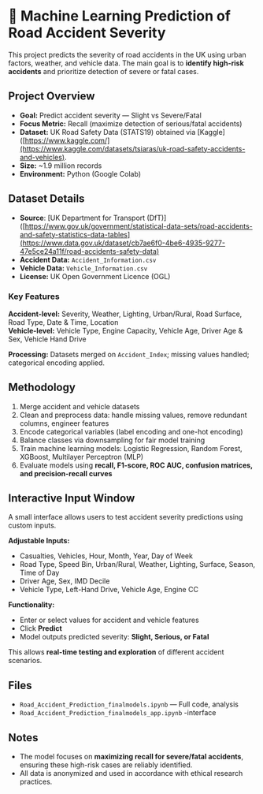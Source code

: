 # 🚦 Machine Learning Prediction of Road Accident Severity

This project predicts the severity of road accidents in the UK using urban factors, weather, and vehicle data. The main goal is to **identify high-risk accidents** and prioritize detection of severe or fatal cases.  

##  Project Overview

- **Goal:** Predict accident severity — Slight vs Severe/Fatal  
- **Focus Metric:** Recall (maximize detection of serious/fatal accidents)  
- **Dataset:** UK Road Safety Data (STATS19)  obtained via [Kaggle]([https://www.kaggle.com/](https://www.kaggle.com/datasets/tsiaras/uk-road-safety-accidents-and-vehicles).
- **Size:** ~1.9 million records  
- **Environment:** Python (Google Colab)  

## Dataset Details

- **Source**: [UK Department for Transport (DfT)]([https://www.gov.uk/government/statistical-data-sets/road-accidents-and-safety-statistics-data-tables](https://www.data.gov.uk/dataset/cb7ae6f0-4be6-4935-9277-47e5ce24a11f/road-accidents-safety-data)
- **Accident Data:** `Accident_Information.csv`  
- **Vehicle Data:** `Vehicle_Information.csv`  
- **License:** UK Open Government Licence (OGL)  

### Key Features

**Accident-level:** Severity, Weather, Lighting, Urban/Rural, Road Surface, Road Type, Date & Time, Location  
**Vehicle-level:** Vehicle Type, Engine Capacity, Vehicle Age, Driver Age & Sex, Vehicle Hand Drive  

**Processing:** Datasets merged on `Accident_Index`; missing values handled; categorical encoding applied.  

## Methodology

1. Merge accident and vehicle datasets  
2. Clean and preprocess data: handle missing values, remove redundant columns, engineer features  
3. Encode categorical variables (label encoding and one-hot encoding)  
4. Balance classes via downsampling for fair model training  
5. Train machine learning models: Logistic Regression, Random Forest, XGBoost, Multilayer Perceptron (MLP)  
6. Evaluate models using **recall, F1-score, ROC AUC, confusion matrices, and precision-recall curves**  

##  Interactive Input Window

A small interface allows users to test accident severity predictions using custom inputs.

**Adjustable Inputs:**

- Casualties, Vehicles, Hour, Month, Year, Day of Week  
- Road Type, Speed Bin, Urban/Rural, Weather, Lighting, Surface, Season, Time of Day  
- Driver Age, Sex, IMD Decile  
- Vehicle Type, Left-Hand Drive, Vehicle Age, Engine CC  

**Functionality:**

- Enter or select values for accident and vehicle features  
- Click **Predict**  
- Model outputs predicted severity: **Slight, Serious, or Fatal**  

This allows **real-time testing and exploration** of different accident scenarios.  

##  Files

- `Road_Accident_Prediction_finalmodels.ipynb` — Full code, analysis
- `Road_Accident_Prediction_finalmodels_app.ipynb` -interface

##  Notes

- The model focuses on **maximizing recall for severe/fatal accidents**, ensuring these high-risk cases are reliably identified.  
- All data is anonymized and used in accordance with ethical research practices. 
